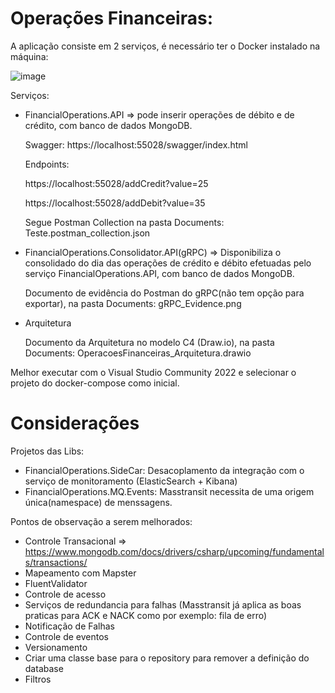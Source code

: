 # Operações Financeiras:
A aplicação consiste em 2 serviços, é necessário ter o Docker instalado na máquina:


![image](https://github.com/user-attachments/assets/2c97c94e-823d-4ae4-af7a-82cc47171fcd)


Serviços:

- FinancialOperations.API => pode inserir operações de débito e de crédito, com banco de dados MongoDB.

  Swagger: https://localhost:55028/swagger/index.html

  Endpoints:

  https://localhost:55028/addCredit?value=25

  https://localhost:55028/addDebit?value=35

  Segue Postman Collection na pasta Documents: Teste.postman_collection.json

- FinancialOperations.Consolidator.API(gRPC) => Disponibiliza o consolidado do dia das operações de crédito e débito efetuadas pelo serviço FinancialOperations.API, com banco de dados MongoDB.

  Documento de evidência do Postman do gRPC(não tem opção para exportar), na pasta Documents: gRPC_Evidence.png

- Arquitetura

  Documento da Arquitetura no modelo C4 (Draw.io), na pasta Documents: OperacoesFinanceiras_Arquitetura.drawio 

Melhor executar com o Visual Studio Community 2022 e selecionar o projeto do docker-compose como inicial.

# Considerações

Projetos das Libs:

 - FinancialOperations.SideCar: Desacoplamento da integração com o serviço de monitoramento (ElasticSearch + Kibana)
 - FinancialOperations.MQ.Events: Masstransit necessita de uma origem única(namespace) de menssagens.

Pontos de observação a serem melhorados:

 - Controle Transacional => https://www.mongodb.com/docs/drivers/csharp/upcoming/fundamentals/transactions/
 - Mapeamento com Mapster
 - FluentValidator
 - Controle de acesso
 - Serviços de redundancia para falhas (Masstransit já aplica as boas praticas para ACK e NACK como por exemplo: fila de erro)
 - Notificação de Falhas
 - Controle de eventos
 - Versionamento
 - Criar uma classe base para o repository para remover a definição do database
 - Filtros
